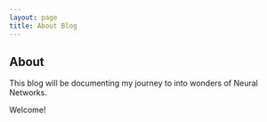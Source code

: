 ```yaml
---
layout: page
title: About Blog
---
```

## About
This blog will be documenting my journey to into wonders of Neural Networks.

Welcome!
